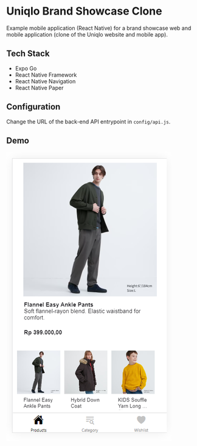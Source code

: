 # Uniqlo Brand Showcase Clone

Example mobile application (React Native) for a brand showcase web and mobile application (clone of the Uniqlo website and mobile app).

## Tech Stack 

 - Expo Go
 - React Native Framework
 - React Native Navigation
 - React Native Paper

## Configuration

Change the URL of the back-end API entrypoint in `config/api.js`.

## Demo

![Demo Screenshot](../demo-screenshots/demo.PNG)
